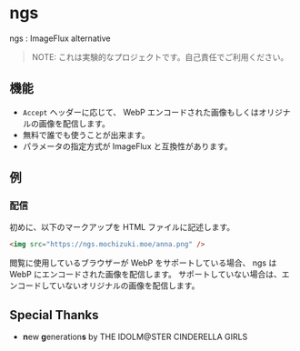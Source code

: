 # ngs

ngs : ImageFlux alternative

> NOTE: これは実験的なプロジェクトです。自己責任でご利用ください。


## 機能

* `Accept` ヘッダーに応じて、 WebP エンコードされた画像もしくはオリジナルの画像を配信します。
* 無料で誰でも使うことが出来ます。
* パラメータの指定方式が ImageFlux と互換性があります。


## 例

### 配信

初めに、以下のマークアップを HTML ファイルに記述します。

```html
<img src="https://ngs.mochizuki.moe/anna.png" />
```

閲覧に使用しているブラウザーが WebP をサポートしている場合、 ngs は WebP にエンコードされた画像を配信します。
サポートしていない場合は、エンコードしていないオリジナルの画像を配信します。





## Special Thanks

* **n**ew **g**eneration**s** by THE IDOLM@STER CINDERELLA GIRLS


